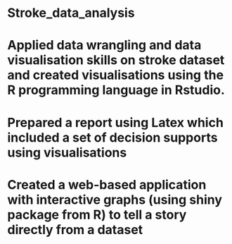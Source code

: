 # Stroke_data_analysis
# Applied data wrangling and data visualisation skills on stroke dataset and created visualisations using the R programming language in Rstudio.
# Prepared a report using Latex which included a set of decision supports using visualisations
# Created a web-based application with interactive graphs (using shiny package from R) to tell a story directly from a dataset

